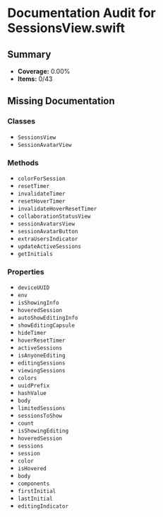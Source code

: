 # Documentation Audit for SessionsView.swift

## Summary

- **Coverage:** 0.00%
- **Items:** 0/43

## Missing Documentation

### Classes
- `SessionsView`
- `SessionAvatarView`

### Methods
- `colorForSession`
- `resetTimer`
- `invalidateTimer`
- `resetHoverTimer`
- `invalidateHoverResetTimer`
- `collaborationStatusView`
- `sessionAvatarsView`
- `sessionAvatarButton`
- `extraUsersIndicator`
- `updateActiveSessions`
- `getInitials`

### Properties
- `deviceUUID`
- `env`
- `isShowingInfo`
- `hoveredSession`
- `autoShowEditingInfo`
- `showEditingCapsule`
- `hideTimer`
- `hoverResetTimer`
- `activeSessions`
- `isAnyoneEditing`
- `editingSessions`
- `viewingSessions`
- `colors`
- `uuidPrefix`
- `hashValue`
- `body`
- `limitedSessions`
- `sessionsToShow`
- `count`
- `isShowingEditing`
- `hoveredSession`
- `sessions`
- `session`
- `color`
- `isHovered`
- `body`
- `components`
- `firstInitial`
- `lastInitial`
- `editingIndicator`
